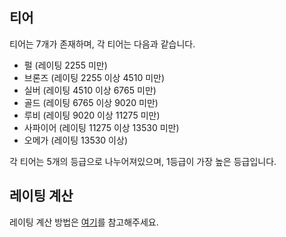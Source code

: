 ## 티어
티어는 7개가 존재하며, 각 티어는 다음과 같습니다.
- 펄 (레이팅 2255 미만)
- 브론즈 (레이팅 2255 이상 4510 미만)
- 실버 (레이팅 4510 이상 6765 미만)
- 골드 (레이팅 6765 이상 9020 미만)
- 루비 (레이팅 9020 이상 11275 미만)
- 사파이어 (레이팅 11275 이상 13530 미만)
- 오메가 (레이팅 13530 이상)

각 티어는 5개의 등급으로 나누어져있으며, 1등급이 가장 높은 등급입니다.

## 레이팅 계산
레이팅 계산 방법은 [여기](https://github.com/taikowiki/taiko-rating/blob/main/README.md)를 참고해주세요.